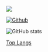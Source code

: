 ![](https://visitor-badge.laobi.icu/badge?page_id=TonyV23.TonyV23)

[![Github](https://img.shields.io/github/followers/TonyV23?label=Follow&style=social)](https://github.com/TonyV23)

![GitHub stats](https://github-readme-stats.vercel.app/api?username=TonyV23&show_icons=true&theme=tokyonight)

[Top Langs](https://github-readme-stats.vercel.app/api/top-langs/?username=CharalambosIoannou&theme=tokyonight)
